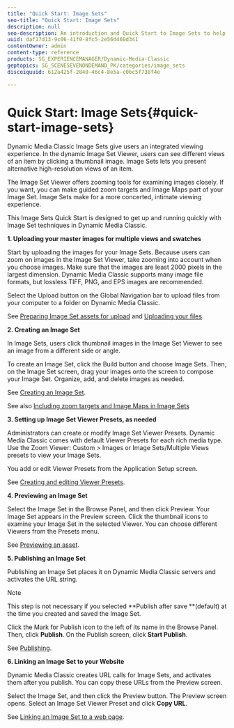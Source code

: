 ```yaml
---
title: "Quick Start: Image Sets"
seo-title: "Quick Start: Image Sets"
description: null
seo-description: An introduction and Quick Start to Image Sets to help you get up and running quickly with Image Set techniques.
uuid: daf17d13-9c06-41f0-8fc5-2e56d460d341
contentOwner: admin
content-type: reference
products: SG_EXPERIENCEMANAGER/Dynamic-Media-Classic
geptopics: SG_SCENESEVENONDEMAND_PK/categories/image_sets
discoiquuid: 612a425f-2840-46c4-8e5a-c0bc5f738f4e

---
```


# Quick Start: Image Sets{#quick-start-image-sets}

Dynamic Media Classic Image Sets give users an integrated viewing experience. In the dynamic Image Set Viewer, users can see different views of an item by clicking a thumbnail image. Image Sets lets you present alternative high-resolution views of an item.

The Image Set Viewer offers zooming tools for examining images closely. If you want, you can make guided zoom targets and Image Maps part of your Image Set. Image Sets make for a more concerted, intimate viewing experience.

This Image Sets Quick Start is designed to get up and running quickly with Image Set techniques in Dynamic Media Classic.

**1. Uploading your master images for multiple views and swatches**

Start by uploading the images for your Image Sets. Because users can zoom on images in the Image Set Viewer, take zooming into account when you choose images. Make sure that the images are least 2000 pixels in the largest dimension. Dynamic Media Classic supports many image file formats, but lossless TIFF, PNG, and EPS images are recommended.

Select the Upload button on the Global Navigation bar to upload files from your computer to a folder on Dynamic Media Classic.

See [Preparing Image Set assets for upload](preparing-image-set-assets-upload.md#preparing-image-set-assets-for-upload) and [Uploading your files](uploading-files.md#uploading-your-files).

**2. Creating an Image Set**

In Image Sets, users click thumbnail images in the Image Set Viewer to see an image from a different side or angle.

To create an Image Set, click the Build button and choose Image Sets. Then, on the Image Set screen, drag your images onto the screen to compose your Image Set. Organize, add, and delete images as needed.

See [Creating an Image Set](creating-image-set.md#creating-an-image-set).

See also [Including zoom targets and Image Maps in Image Sets](including-zoom-targets-image-maps.md#including-zoom-targets-and-image-maps-in-image-sets)

**3. Setting up Image Set Viewer Presets, as needed**

Administrators can create or modify Image Set Viewer Presets. Dynamic Media Classic comes with default Viewer Presets for each rich media type. Use the Zoom Viewer: Custom > Images or Image Sets/Multiple Views presets to view your Image Sets.

You add or edit Viewer Presets from the Application Setup screen.

See [Creating and editing Viewer Presets](application-setup.md#adding-and-editing-viewer-presets).

**4. Previewing an Image Set**

Select the Image Set in the Browse Panel, and then click Preview. Your Image Set appears in the Preview screen. Click the thumbnail icons to examine your Image Set in the selected Viewer. You can choose different Viewers from the Presets menu.

See [Previewing an asset](previewing-asset.md#previewing-an-asset).

**5. Publishing an Image Set**

Publishing an Image Set places it on Dynamic Media Classic servers and activates the URL string.

>[!NOTE]
>
>This step is not necessary if you selected **Publish after save **(default) at the time you created and saved the Image Set.

Click the Mark for Publish icon to the left of its name in the Browse Panel. Then, click **Publish**. On the Publish screen, click **Start Publish**.

See [Publishing](publishing-files.md#publishing-files).

**6. Linking an Image Set to your Website**

Dynamic Media Classic creates URL calls for Image Sets, and activates them after you publish. You can copy these URLs from the Preview screen.

Select the Image Set, and then click the Preview button. The Preview screen opens. Select an Image Set Viewer Preset and click **Copy URL**.

See [Linking an Image Set to a web page](linking-image-set-web-page.md#linking-an-image-set-to-a-web-page).
